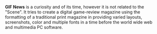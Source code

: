 **GIF News** is a curiosity and of its time, however it is not related to the "Scene". It tries to create a digital game-review magazine using the formatting of a traditional print magazine in providing varied layouts, screenshots, color and multiple fonts in a time before the world wide web and multimedia PC software.